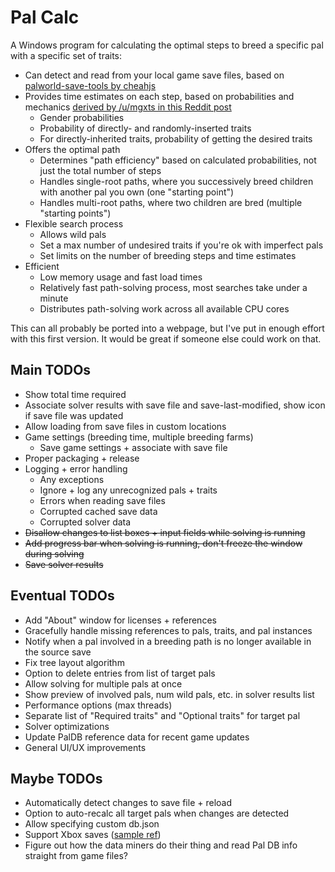# Pal Calc

A Windows program for calculating the optimal steps to breed a specific pal with a specific set of traits:

- Can detect and read from your local game save files, based on [palworld-save-tools by cheahjs](https://github.com/cheahjs/palworld-save-tools)
- Provides time estimates on each step, based on probabilities and mechanics [derived by /u/mgxts in this Reddit post](https://www.reddit.com/r/Palworld/comments/1af9in7/passive_skill_inheritance_mechanics_in_breeding/)
  - Gender probabilities
  - Probability of directly- and randomly-inserted traits
  - For directly-inherited traits, probability of getting the desired traits
- Offers the optimal path
  - Determines "path efficiency" based on calculated probabilities, not just the total number of steps
  - Handles single-root paths, where you successively breed children with another pal you own (one "starting point")
  - Handles multi-root paths, where two children are bred (multiple "starting points")
- Flexible search process
  - Allows wild pals
  - Set a max number of undesired traits if you're ok with imperfect pals
  - Set limits on the number of breeding steps and time estimates
- Efficient
  - Low memory usage and fast load times
  - Relatively fast path-solving process, most searches take under a minute
  - Distributes path-solving work across all available CPU cores

This can all probably be ported into a webpage, but I've put in enough effort with this first version. It would be great if someone else could work on that.

## Main TODOs

- Show total time required
- Associate solver results with save file and save-last-modified, show icon if save file was updated
- Allow loading from save files in custom locations
- Game settings (breeding time, multiple breeding farms)
	- Save game settings + associate with save file
- Proper packaging + release
- Logging + error handling
	- Any exceptions
	- Ignore + log any unrecognized pals + traits
	- Errors when reading save files
	- Corrupted cached save data
	- Corrupted solver data
- ~~Disallow changes to list boxes + input fields while solving is running~~
- ~~Add progress bar when solving is running, don't freeze the window during solving~~
- ~~Save solver results~~

## Eventual TODOs
- Add "About" window for licenses + references
- Gracefully handle missing references to pals, traits, and pal instances
- Notify when a pal involved in a breeding path is no longer available in the source save
- Fix tree layout algorithm
- Option to delete entries from list of target pals
- Allow solving for multiple pals at once
- Show preview of involved pals, num wild pals, etc. in solver results list
- Performance options (max threads)
- Separate list of "Required traits" and "Optional traits" for target pal
- Solver optimizations
- Update PalDB reference data for recent game updates
- General UI/UX improvements

## Maybe TODOs
- Automatically detect changes to save file + reload
- Option to auto-recalc all target pals when changes are detected
- Allow specifying custom db.json
- Support Xbox saves ([sample ref](https://github.com/Tom60chat/Xbox-Live-Save-Exporter/tree/main))
- Figure out how the data miners do their thing and read Pal DB info straight from game files?